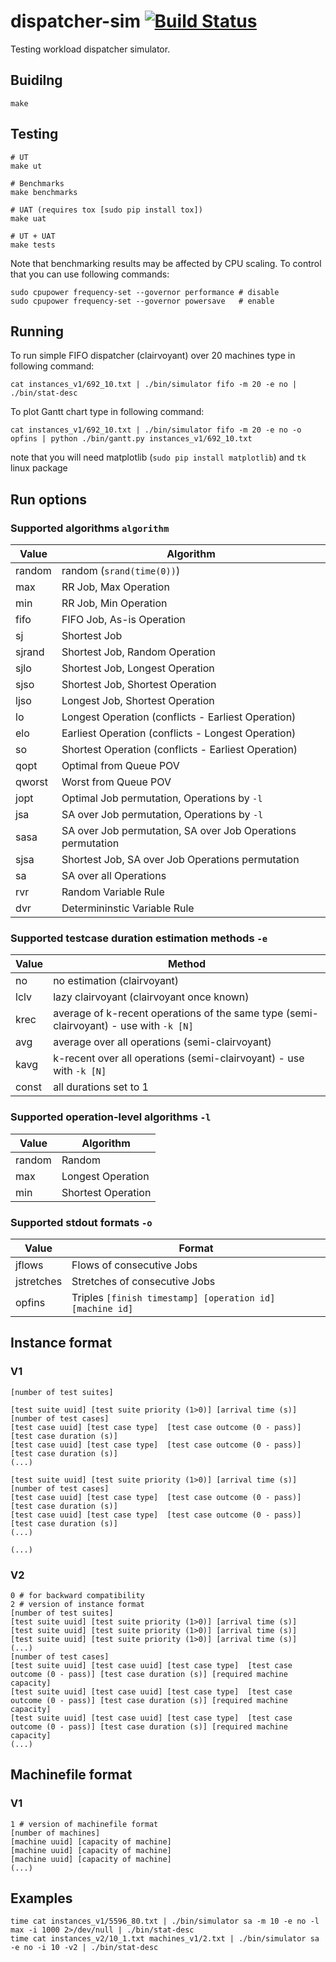# dispatcher-sim [![Build Status](https://travis-ci.org/Scony/dispatcher-sim.svg?branch=master)](https://travis-ci.org/Scony/dispatcher-sim)
Testing workload dispatcher simulator.

## Buidilng
```
make
```

## Testing
```
# UT
make ut

# Benchmarks
make benchmarks

# UAT (requires tox [sudo pip install tox])
make uat

# UT + UAT
make tests
```
Note that benchmarking results may be affected by CPU scaling. To control that you can use following commands:
```
sudo cpupower frequency-set --governor performance # disable
sudo cpupower frequency-set --governor powersave   # enable
```

## Running
To run simple FIFO dispatcher (clairvoyant) over 20 machines type in following command:
```
cat instances_v1/692_10.txt | ./bin/simulator fifo -m 20 -e no | ./bin/stat-desc
```

To plot Gantt chart type in following command:
```
cat instances_v1/692_10.txt | ./bin/simulator fifo -m 20 -e no -o opfins | python ./bin/gantt.py instances_v1/692_10.txt
```
note that you will need matplotlib (`sudo pip install matplotlib`) and `tk` linux package

## Run options

### Supported algorithms `algorithm`

| Value | Algorithm |
|---|---|
| random | random (`srand(time(0))`) |
| max | RR Job, Max Operation |
| min | RR Job, Min Operation |
| fifo | FIFO Job, As-is Operation |
| sj | Shortest Job |
| sjrand | Shortest Job, Random Operation |
| sjlo | Shortest Job, Longest Operation |
| sjso | Shortest Job, Shortest Operation |
| ljso | Longest Job, Shortest Operation |
| lo | Longest Operation (conflicts - Earliest Operation) |
| elo | Earliest Operation (conflicts - Longest Operation) |
| so | Shortest Operation (conflicts - Earliest Operation) |
| qopt | Optimal from Queue POV |
| qworst | Worst from Queue POV |
| jopt | Optimal Job permutation, Operations by `-l` |
| jsa | SA over Job permutation, Operations by `-l` |
| sasa | SA over Job permutation, SA over Job Operations permutation |
| sjsa | Shortest Job, SA over Job Operations permutation |
| sa | SA over all Operations |
| rvr | Random Variable Rule |
| dvr | Determininstic Variable Rule |

### Supported testcase duration estimation methods `-e`

| Value | Method |
|---|---|
| no | no estimation (clairvoyant) |
| lclv | lazy clairvoyant (clairvoyant once known) |
| krec | average of k-recent operations of the same type (semi-clairvoyant) - use with `-k [N]` |
| avg | average over all operations (semi-clairvoyant) |
| kavg | k-recent over all operations (semi-clairvoyant) - use with `-k [N]` |
| const | all durations set to 1 |

### Supported operation-level algorithms `-l`

| Value | Algorithm |
|---|---|
| random | Random |
| max | Longest Operation |
| min | Shortest Operation |

### Supported stdout formats `-o`

| Value | Format |
|---|---|
| jflows | Flows of consecutive Jobs |
| jstretches | Stretches of consecutive Jobs |
| opfins | Triples `[finish timestamp] [operation id] [machine id]` |

## Instance format

### V1

```
[number of test suites]

[test suite uuid] [test suite priority (1>0)] [arrival time (s)]
[number of test cases]
[test case uuid] [test case type]  [test case outcome (0 - pass)] [test case duration (s)]
[test case uuid] [test case type]  [test case outcome (0 - pass)] [test case duration (s)]
(...)

[test suite uuid] [test suite priority (1>0)] [arrival time (s)]
[number of test cases]
[test case uuid] [test case type]  [test case outcome (0 - pass)] [test case duration (s)]
[test case uuid] [test case type]  [test case outcome (0 - pass)] [test case duration (s)]
(...)

(...)
```

### V2

```
0 # for backward compatibility
2 # version of instance format
[number of test suites]
[test suite uuid] [test suite priority (1>0)] [arrival time (s)]
[test suite uuid] [test suite priority (1>0)] [arrival time (s)]
[test suite uuid] [test suite priority (1>0)] [arrival time (s)]
(...)
[number of test cases]
[test suite uuid] [test case uuid] [test case type]  [test case outcome (0 - pass)] [test case duration (s)] [required machine capacity]
[test suite uuid] [test case uuid] [test case type]  [test case outcome (0 - pass)] [test case duration (s)] [required machine capacity]
[test suite uuid] [test case uuid] [test case type]  [test case outcome (0 - pass)] [test case duration (s)] [required machine capacity]
(...)
```

## Machinefile format

### V1

```
1 # version of machinefile format
[number of machines]
[machine uuid] [capacity of machine]
[machine uuid] [capacity of machine]
[machine uuid] [capacity of machine]
(...)
```

## Examples
```
time cat instances_v1/5596_80.txt | ./bin/simulator sa -m 10 -e no -l max -i 1000 2>/dev/null | ./bin/stat-desc
time cat instances_v2/10_1.txt machines_v1/2.txt | ./bin/simulator sa -e no -i 10 -v2 | ./bin/stat-desc
```
